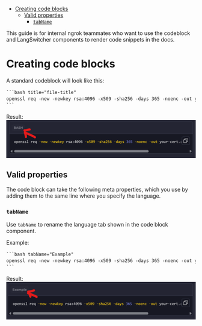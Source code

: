 * [Creating code blocks](#creating-code-blocks)
	+ [Valid properties](#valid-properties)
		- [`tabName`](#-tabname-)


This guide is for internal ngrok teammates who want to use the codeblock and LangSwitcher components to render code snippets in the docs.

# Creating code blocks

A standard codeblock will look like this:

````txt
```bash title="file-title"
openssl req -new -newkey rsa:4096 -x509 -sha256 -days 365 -noenc -out your-cert.crt -keyout your-key.key
```
````

Result:
![An example codeblock](./img/default.png)

## Valid properties

The code block can take the following meta properties, which you use by adding them to the same line where you specify the language.

### `tabName`

Use `tabName` to rename the language tab shown in the code block component.

Example:

````txt
```bash tabName="Example"
openssl req -new -newkey rsa:4096 -x509 -sha256 -days 365 -noenc -out your-cert.crt -keyout your-key.key
```
````

Result:
![Screenshot of a language tab after tabName has been applied](./img/tabName/after.png)




